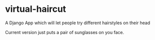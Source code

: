 # virtual-haircut
A Django App which will let people try different hairstyles on their head

Current version just puts a pair of sunglasses on you face.